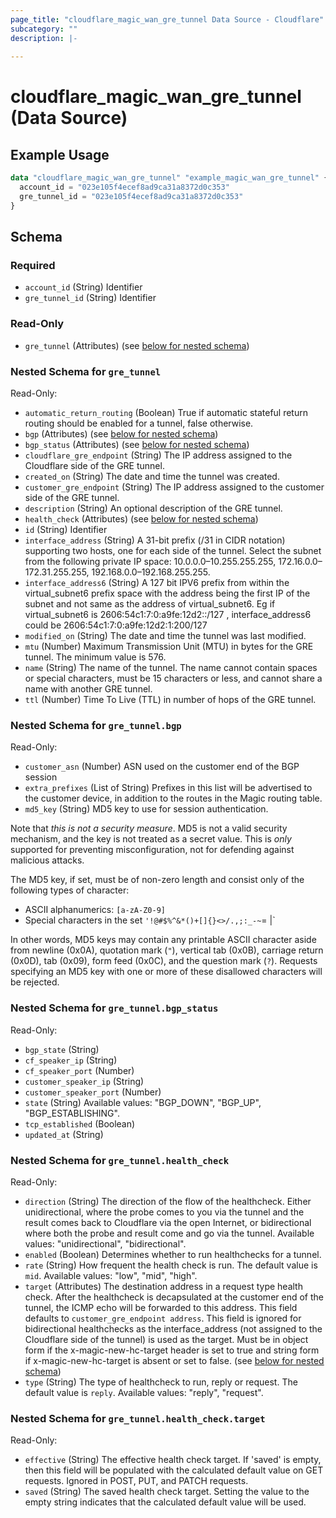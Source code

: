 ```yaml
---
page_title: "cloudflare_magic_wan_gre_tunnel Data Source - Cloudflare"
subcategory: ""
description: |-
  
---
```


# cloudflare_magic_wan_gre_tunnel (Data Source)



## Example Usage

```terraform
data "cloudflare_magic_wan_gre_tunnel" "example_magic_wan_gre_tunnel" {
  account_id = "023e105f4ecef8ad9ca31a8372d0c353"
  gre_tunnel_id = "023e105f4ecef8ad9ca31a8372d0c353"
}
```

<!-- schema generated by tfplugindocs -->
## Schema

### Required

- `account_id` (String) Identifier
- `gre_tunnel_id` (String) Identifier

### Read-Only

- `gre_tunnel` (Attributes) (see [below for nested schema](#nestedatt--gre_tunnel))

<a id="nestedatt--gre_tunnel"></a>
### Nested Schema for `gre_tunnel`

Read-Only:

- `automatic_return_routing` (Boolean) True if automatic stateful return routing should be enabled for a tunnel, false otherwise.
- `bgp` (Attributes) (see [below for nested schema](#nestedatt--gre_tunnel--bgp))
- `bgp_status` (Attributes) (see [below for nested schema](#nestedatt--gre_tunnel--bgp_status))
- `cloudflare_gre_endpoint` (String) The IP address assigned to the Cloudflare side of the GRE tunnel.
- `created_on` (String) The date and time the tunnel was created.
- `customer_gre_endpoint` (String) The IP address assigned to the customer side of the GRE tunnel.
- `description` (String) An optional description of the GRE tunnel.
- `health_check` (Attributes) (see [below for nested schema](#nestedatt--gre_tunnel--health_check))
- `id` (String) Identifier
- `interface_address` (String) A 31-bit prefix (/31 in CIDR notation) supporting two hosts, one for each side of the tunnel. Select the subnet from the following private IP space: 10.0.0.0–10.255.255.255, 172.16.0.0–172.31.255.255, 192.168.0.0–192.168.255.255.
- `interface_address6` (String) A 127 bit IPV6 prefix from within the virtual_subnet6 prefix space with the address being the first IP of the subnet and not same as the address of virtual_subnet6. Eg if virtual_subnet6 is 2606:54c1:7:0:a9fe:12d2::/127 , interface_address6 could be 2606:54c1:7:0:a9fe:12d2:1:200/127
- `modified_on` (String) The date and time the tunnel was last modified.
- `mtu` (Number) Maximum Transmission Unit (MTU) in bytes for the GRE tunnel. The minimum value is 576.
- `name` (String) The name of the tunnel. The name cannot contain spaces or special characters, must be 15 characters or less, and cannot share a name with another GRE tunnel.
- `ttl` (Number) Time To Live (TTL) in number of hops of the GRE tunnel.

<a id="nestedatt--gre_tunnel--bgp"></a>
### Nested Schema for `gre_tunnel.bgp`

Read-Only:

- `customer_asn` (Number) ASN used on the customer end of the BGP session
- `extra_prefixes` (List of String) Prefixes in this list will be advertised to the customer device, in addition to the routes in the Magic routing table.
- `md5_key` (String) MD5 key to use for session authentication.

Note that *this is not a security measure*. MD5 is not a valid security mechanism, and the
key is not treated as a secret value. This is *only* supported for preventing
misconfiguration, not for defending against malicious attacks.

The MD5 key, if set, must be of non-zero length and consist only of the following types of
character:

* ASCII alphanumerics: `[a-zA-Z0-9]`
* Special characters in the set `'!@#$%^&*()+[]{}<>/.,;:_-~`= \|`

In other words, MD5 keys may contain any printable ASCII character aside from newline (0x0A),
quotation mark (`"`), vertical tab (0x0B), carriage return (0x0D), tab (0x09), form feed
(0x0C), and the question mark (`?`). Requests specifying an MD5 key with one or more of
these disallowed characters will be rejected.


<a id="nestedatt--gre_tunnel--bgp_status"></a>
### Nested Schema for `gre_tunnel.bgp_status`

Read-Only:

- `bgp_state` (String)
- `cf_speaker_ip` (String)
- `cf_speaker_port` (Number)
- `customer_speaker_ip` (String)
- `customer_speaker_port` (Number)
- `state` (String) Available values: "BGP_DOWN", "BGP_UP", "BGP_ESTABLISHING".
- `tcp_established` (Boolean)
- `updated_at` (String)


<a id="nestedatt--gre_tunnel--health_check"></a>
### Nested Schema for `gre_tunnel.health_check`

Read-Only:

- `direction` (String) The direction of the flow of the healthcheck. Either unidirectional, where the probe comes to you via the tunnel and the result comes back to Cloudflare via the open Internet, or bidirectional where both the probe and result come and go via the tunnel.
Available values: "unidirectional", "bidirectional".
- `enabled` (Boolean) Determines whether to run healthchecks for a tunnel.
- `rate` (String) How frequent the health check is run. The default value is `mid`.
Available values: "low", "mid", "high".
- `target` (Attributes) The destination address in a request type health check. After the healthcheck is decapsulated at the customer end of the tunnel, the ICMP echo will be forwarded to this address. This field defaults to `customer_gre_endpoint address`. This field is ignored for bidirectional healthchecks as the interface_address (not assigned to the Cloudflare side of the tunnel) is used as the target. Must be in object form if the x-magic-new-hc-target header is set to true and string form if x-magic-new-hc-target is absent or set to false. (see [below for nested schema](#nestedatt--gre_tunnel--health_check--target))
- `type` (String) The type of healthcheck to run, reply or request. The default value is `reply`.
Available values: "reply", "request".

<a id="nestedatt--gre_tunnel--health_check--target"></a>
### Nested Schema for `gre_tunnel.health_check.target`

Read-Only:

- `effective` (String) The effective health check target. If 'saved' is empty, then this field will be populated with the calculated default value on GET requests. Ignored in POST, PUT, and PATCH requests.
- `saved` (String) The saved health check target. Setting the value to the empty string indicates that the calculated default value will be used.



